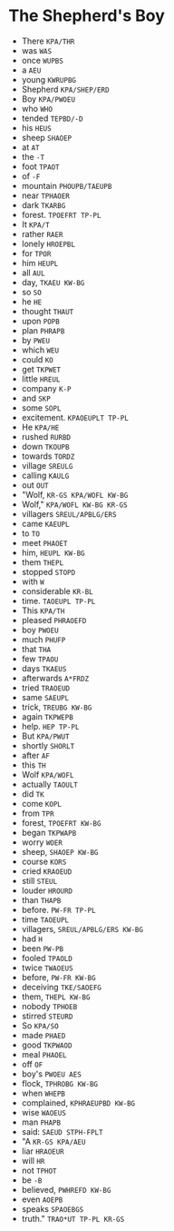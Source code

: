 # The Shepherd's Boy

* There `KPA/THR`
* was `WAS`
* once `WUPBS`
* a `AEU`
* young `KWRUPBG`
* Shepherd `KPA/SHEP/ERD`
* Boy `KPA/PWOEU`
* who `WHO`
* tended `TEPBD/-D`
* his `HEUS`
* sheep `SHAOEP`
* at `AT`
* the `-T`
* foot `TPAOT`
* of `-F`
* mountain `PHOUPB/TAEUPB`
* near `TPHAOER`
* dark `TKARBG`
* forest. `TPOEFRT TP-PL`
* It `KPA/T`
* rather `RAER`
* lonely `HROEPBL`
* for `TPOR`
* him `HEUPL`
* all `AUL`
* day, `TKAEU KW-BG`
* so `SO`
* he `HE`
* thought `THAUT`
* upon `POPB`
* plan `PHRAPB`
* by `PWEU`
* which `WEU`
* could `KO`
* get `TKPWET`
* little `HREUL`
* company `K-P`
* and `SKP`
* some `SOPL`
* excitement. `KPAOEUPLT TP-PL`
* He `KPA/HE`
* rushed `RURBD`
* down `TKOUPB`
* towards `TORDZ`
* village `SREULG`
* calling `KAULG`
* out `OUT`
* "Wolf, `KR-GS KPA/WOFL KW-BG`
* Wolf," `KPA/WOFL KW-BG KR-GS`
* villagers `SREUL/APBLG/ERS`
* came `KAEUPL`
* to `TO`
* meet `PHAOET`
* him, `HEUPL KW-BG`
* them `THEPL`
* stopped `STOPD`
* with `W`
* considerable `KR-BL`
* time. `TAOEUPL TP-PL`
* This `KPA/TH`
* pleased `PHRAOEFD`
* boy `PWOEU`
* much `PHUFP`
* that `THA`
* few `TPAOU`
* days `TKAEUS`
* afterwards `A*FRDZ`
* tried `TRAOEUD`
* same `SAEUPL`
* trick, `TREUBG KW-BG`
* again `TKPWEPB`
* help. `HEP TP-PL`
* But `KPA/PWUT`
* shortly `SHORLT`
* after `AF`
* this `TH`
* Wolf `KPA/WOFL`
* actually `TAOULT`
* did `TK`
* come `KOPL`
* from `TPR`
* forest, `TPOEFRT KW-BG`
* began `TKPWAPB`
* worry `WOER`
* sheep, `SHAOEP KW-BG`
* course `KORS`
* cried `KRAOEUD`
* still `STEUL`
* louder `HROURD`
* than `THAPB`
* before. `PW-FR TP-PL`
* time `TAOEUPL`
* villagers, `SREUL/APBLG/ERS KW-BG`
* had `H`
* been `PW-PB`
* fooled `TPAOLD`
* twice `TWAOEUS`
* before, `PW-FR KW-BG`
* deceiving `TKE/SAOEFG`
* them, `THEPL KW-BG`
* nobody `TPHOEB`
* stirred `STEURD`
* So `KPA/SO`
* made `PHAED`
* good `TKPWAOD`
* meal `PHAOEL`
* off `OF`
* boy's `PWOEU AES`
* flock, `TPHROBG KW-BG`
* when `WHEPB`
* complained, `KPHRAEUPBD KW-BG`
* wise `WAOEUS`
* man `PHAPB`
* said: `SAEUD STPH-FPLT`
* "A `KR-GS KPA/AEU`
* liar `HRAOEUR`
* will `HR`
* not `TPHOT`
* be `-B`
* believed, `PWHREFD KW-BG`
* even `AOEPB`
* speaks `SPAOEBGS`
* truth." `TRAO*UT TP-PL KR-GS`
